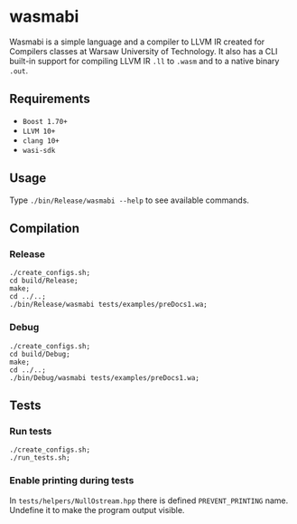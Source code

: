 # wasmabi
Wasmabi is a simple language and a compiler to LLVM IR created for Compilers classes at Warsaw University of Technology. It also has a CLI built-in support for compiling LLVM IR `.ll` to `.wasm` and to a native binary `.out`.

## Requirements
- `Boost 1.70+`
- `LLVM 10+`
- `clang 10+`
- `wasi-sdk`

## Usage
Type `./bin/Release/wasmabi --help` to see available commands.

## Compilation

### Release
```
./create_configs.sh;
cd build/Release;
make;
cd ../..;
./bin/Release/wasmabi tests/examples/preDocs1.wa;
```

### Debug
```
./create_configs.sh;
cd build/Debug;
make;
cd ../..;
./bin/Debug/wasmabi tests/examples/preDocs1.wa;
```

## Tests
### Run tests
```
./create_configs.sh;
./run_tests.sh;
```

### Enable printing during tests
In `tests/helpers/NullOstream.hpp` there is defined `PREVENT_PRINTING` name. Undefine it to make the program output visible. 
